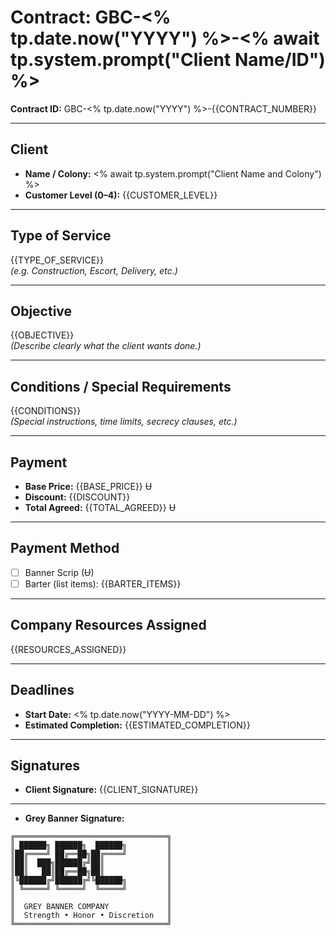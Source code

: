 # Contract: GBC-<% tp.date.now("YYYY") %>-<% await tp.system.prompt("Client Name/ID") %>

**Contract ID:** GBC-<% tp.date.now("YYYY") %>-{{CONTRACT_NUMBER}}

---

## Client

- **Name / Colony:** <% await tp.system.prompt("Client Name and Colony") %> 
- **Customer Level (0–4):** {{CUSTOMER_LEVEL}}

---

## Type of Service
{{TYPE_OF_SERVICE}}  
*(e.g. Construction, Escort, Delivery, etc.)*

---

## Objective
{{OBJECTIVE}}  
*(Describe clearly what the client wants done.)*

---

## Conditions / Special Requirements
{{CONDITIONS}}  
*(Special instructions, time limits, secrecy clauses, etc.)*

---

## Payment

- **Base Price:** {{BASE_PRICE}} Ʉ  
- **Discount:** {{DISCOUNT}}  
- **Total Agreed:** {{TOTAL_AGREED}} Ʉ

---

## Payment Method

- [ ] Banner Scrip (Ʉ)  
- [ ] Barter (list items): {{BARTER_ITEMS}}

---

## Company Resources Assigned
{{RESOURCES_ASSIGNED}}

---

## Deadlines

- **Start Date:** <% tp.date.now("YYYY-MM-DD") %>  
- **Estimated Completion:** {{ESTIMATED_COMPLETION}}

---

## Signatures


- **Client Signature:** {{CLIENT_SIGNATURE}}  


---

- **Grey Banner Signature:** 
```
╔══════════════════════════════════╗
║ ██████╗ ██████╗  ██████╗         ║
║██╔════╝ ██╔══██╗██╔════╝         ║
║██║  ███╗██████╔╝██║              ║
║██║   ██║██╔══██╗██║              ║
║╚██████╔╝██████╔╝╚██████╗         ║
║ ╚═════╝ ╚═════╝  ╚═════╝         ║
║                                  ║
║  GREY BANNER COMPANY             ║
║  Strength • Honor • Discretion   ║
╚══════════════════════════════════╝
